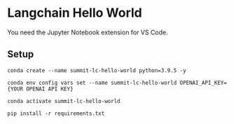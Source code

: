 # Langchain Hello World

You need the Jupyter Notebook extension for VS Code.

## Setup

```
conda create --name summit-lc-hello-world python=3.9.5 -y

conda env config vars set --name summit-lc-hello-world OPENAI_API_KEY={YOUR OPENAI API KEY}

conda activate summit-lc-hello-world

pip install -r requirements.txt
```
